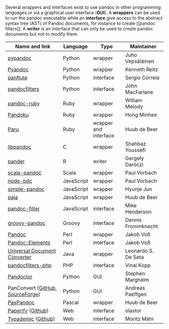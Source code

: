 Several wrappers and interfaces exist to use pandoc in other programming languages or via a graphical user interface (**GUI**). A **wrappers** can be used to run the pandoc executable while an **interface** give access to the abstract syntax tree (AST) of Pandoc documents, for instance to create [[pandoc filters]]. A **writer** is an interface that can only be used to create pandoc documents but not to modify them.

| Name and link | Language | Type | Maintainer
| ------------- | ------------- | --- | ----- |
| [pypandoc](https://github.com/bebraw/pypandoc) | Python | wrapper | Juho Vepsäläinen |
| [Pyandoc](https://github.com/kennethreitz/pyandoc) | Python | wrapper | Kenneth Reitz |
| [panflute](https://github.com/sergiocorreia/panflute) | Python | interface | Sergio Correia |
| [pandocfilters](https://github.com/jgm/pandocfilters) | Python | interface | John MacFarlane |
| [pandoc-ruby](https://github.com/alphabetum/pandoc-ruby) | Ruby | wrapper | William Melody |
| [Pandoku](https://github.com/lunant/pandoku) | Ruby | wrapper | Hong Minhee |
| [Paru](https://heerdebeer.org/Software/markdown/paru/) | Ruby | wrapper and interface | Huub de Beer |
| [libpandoc](http://github.com/ShabbyX/libpandoc/tree/master) | C | wrapper |  Shahbaz Youssefi |
| [pander](https://github.com/Rapporter/pander) | R | writer | Gergely Daróczi |
| [scala-pandoc](https://github.com/pvorb/scala-pandoc) | Scala | wrapper | Paul Vorbach |
| [node-pdc](https://github.com/pvorb/node-pdc) | JavaScript | wrapper | Paul Vorbach |
| [simple-pandoc](https://www.npmjs.com/package/simple-pandoc) | JavaScript | wrapper | Hyunje Jun |
| [paja](https://www.npmjs.com/package/paja) | JavaScript | wrapper | Huub de Beer |
| [pandoc-filter](https://www.npmjs.com/package/pandoc-filter) | JavaScript | interface | Mike Henderson |
| [groovy-pandoc](https://github.com/dfrommi/groovy-pandoc) | Groovy | interface | Dennis Frommknecht |
| [Pandoc](https://metacpan.org/pod/Pandoc) | Perl | wrapper | Jakob Voß |
| [Pandoc::Elements](https://metacpan.org/pod/Pandoc::Elements) | Perl | interface | Jakob Voß |
| [Universal Document Converter](https://bitbucket.org/leito/universal-document-converter) | Java | wrapper | Leonardo S. De Seta |
| [pandocfilters-php](https://github.com/vinai/pandocfilters-php) | PHP | interface | Vinai Kopp |
| [Pandoctor](https://github.com/smargh/alfred_pandoctor) |  Python | GUI | Stephen Margheim |
| PanConvert ([GitHub](https://github.com/apaeffgen/PanConvert), [SourceForge](http://panconvert.sourceforge.net)) | Python  | GUI | Andreas Paeffgen |
| [PasPandoc](https://github.com/htdebeer/PasPandoc) | Pascal | wrapper | Huub de Beer |
| [Paperify](https://www.paperify.org) ([Github](https://github.com/olastor/paperify)) | Web | interface | olastor |
| [Typademic](https://typademic.ch) ([Github](https://github.com/maehr/typademic)) | Web | interface | Moritz Mähr |


